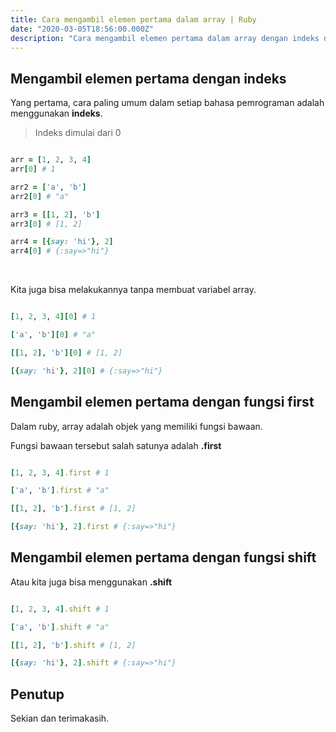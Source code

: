 ```yaml
---
title: Cara mengambil elemen pertama dalam array | Ruby
date: "2020-03-05T18:56:00.000Z"
description: "Cara mengambil elemen pertama dalam array dengan indeks dan fungsi first"
---
```


## Mengambil elemen pertama dengan indeks

Yang pertama, cara paling umum dalam setiap bahasa pemrograman adalah menggunakan **indeks**.

> Indeks dimulai dari 0

```ruby

arr = [1, 2, 3, 4]
arr[0] # 1

arr2 = ['a', 'b']
arr2[0] # "a"

arr3 = [[1, 2], 'b']
arr3[0] # [1, 2]

arr4 = [{say: 'hi'}, 2]
arr4[0] # {:say=>"hi"}
```
<br />

Kita juga bisa melakukannya tanpa membuat variabel array.

```ruby

[1, 2, 3, 4][0] # 1

['a', 'b'][0] # "a"

[[1, 2], 'b'][0] # [1, 2]

[{say: 'hi'}, 2][0] # {:say=>"hi"}

```

## Mengambil elemen pertama dengan fungsi first

Dalam ruby, array adalah objek yang memiliki fungsi bawaan.

Fungsi bawaan tersebut salah satunya adalah **.first**

```ruby

[1, 2, 3, 4].first # 1

['a', 'b'].first # "a"

[[1, 2], 'b'].first # [1, 2]

[{say: 'hi'}, 2].first # {:say=>"hi"}

```

## Mengambil elemen pertama dengan fungsi shift

Atau kita juga bisa menggunakan **.shift**

```ruby

[1, 2, 3, 4].shift # 1

['a', 'b'].shift # "a"

[[1, 2], 'b'].shift # [1, 2]

[{say: 'hi'}, 2].shift # {:say=>"hi"}

```

## Penutup

Sekian dan terimakasih.
